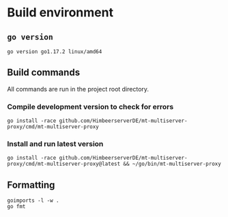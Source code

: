 # Build environment
## `go version`
```
go version go1.17.2 linux/amd64
```
## Build commands
All commands are run in the project root directory.
### Compile development version to check for errors
```
go install -race github.com/HimbeerserverDE/mt-multiserver-proxy/cmd/mt-multiserver-proxy
```
### Install and run latest version
```
go install -race github.com/HimbeerserverDE/mt-multiserver-proxy/cmd/mt-multiserver-proxy@latest && ~/go/bin/mt-multiserver-proxy
```
## Formatting
```
goimports -l -w .
go fmt
```
